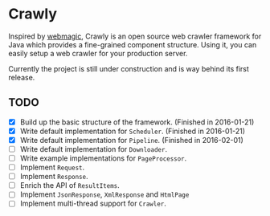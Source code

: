 # Crawly

Inspired by [webmagic](https://github.com/code4craft/webmagic), Crawly is an open source web crawler framework for Java which provides a fine-grained component structure. Using it, you can easily setup a web crawler for your production server.

Currently the project is still under construction and is way behind its first release.

## TODO

- [x] Build up the basic structure of the framework. (Finished in 2016-01-21)
- [x] Write default implementation for `Scheduler`. (Finished in 2016-01-21)
- [x] Write default implementation for `Pipeline`. (Finished in 2016-02-01)
- [ ] Write default implementation for `Downloader`.
- [ ] Write example implementations for `PageProcessor`.
- [ ] Implement `Request`.
- [ ] Implement `Response`.
- [ ] Enrich the API of `ResultItems`.
- [ ] Implement `JsonResponse`, `XmlResponse` and `HtmlPage`
- [ ] Implement multi-thread support for `Crawler`.

